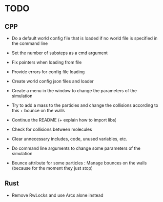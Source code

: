 # TODO

## CPP

- Do a default world config file that is loaded if no world file is specified in the command line
- Set the number of substeps as a cmd argument
- Fix pointers when loading from file
- Provide errors for config file loading

- Create world config json files and loader
- Create a menu in the window to change the parameters of the simulation
- Try to add a mass to the particles and change the collisions according to this + bounce on the walls
- Continue the README (+ explain how to import libs)
- Check for collisions between molecules
- Clear unnecessary includes, code, unused variables, etc.
- Do command line arguments to change some parameters of the simulation
- Bounce attribute for some particles : Manage bounces on the walls (because for the moment they just stop)

## Rust

- Remove RwLocks and use Arcs alone instead
